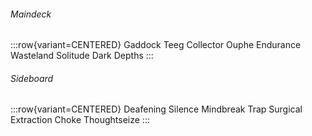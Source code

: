 ###### Maindeck

:::row{variant=CENTERED}
Gaddock Teeg
Collector Ouphe
Endurance
Wasteland
Solitude
Dark Depths
:::

###### Sideboard

:::row{variant=CENTERED}
Deafening Silence
Mindbreak Trap
Surgical Extraction
Choke
Thoughtseize
:::
